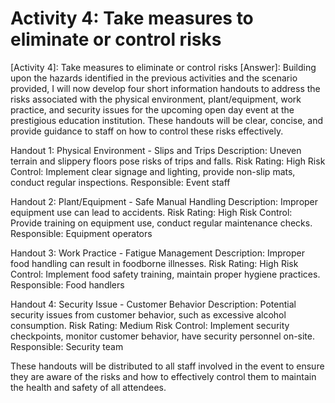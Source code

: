 # Activity 4: Take measures to eliminate or control risks

[Activity 4]: Take measures to eliminate or control risks
[Answer]: Building upon the hazards identified in the previous activities and the scenario provided, I will now develop four short information handouts to address the risks associated with the physical environment, plant/equipment, work practice, and security issues for the upcoming open day event at the prestigious education institution. These handouts will be clear, concise, and provide guidance to staff on how to control these risks effectively.

Handout 1: Physical Environment - Slips and Trips
Description: Uneven terrain and slippery floors pose risks of trips and falls.
Risk Rating: High
Risk Control: Implement clear signage and lighting, provide non-slip mats, conduct regular inspections.
Responsible: Event staff

Handout 2: Plant/Equipment - Safe Manual Handling
Description: Improper equipment use can lead to accidents.
Risk Rating: High
Risk Control: Provide training on equipment use, conduct regular maintenance checks.
Responsible: Equipment operators

Handout 3: Work Practice - Fatigue Management
Description: Improper food handling can result in foodborne illnesses.
Risk Rating: High
Risk Control: Implement food safety training, maintain proper hygiene practices.
Responsible: Food handlers

Handout 4: Security Issue - Customer Behavior
Description: Potential security issues from customer behavior, such as excessive alcohol consumption.
Risk Rating: Medium
Risk Control: Implement security checkpoints, monitor customer behavior, have security personnel on-site.
Responsible: Security team

These handouts will be distributed to all staff involved in the event to ensure they are aware of the risks and how to effectively control them to maintain the health and safety of all attendees.